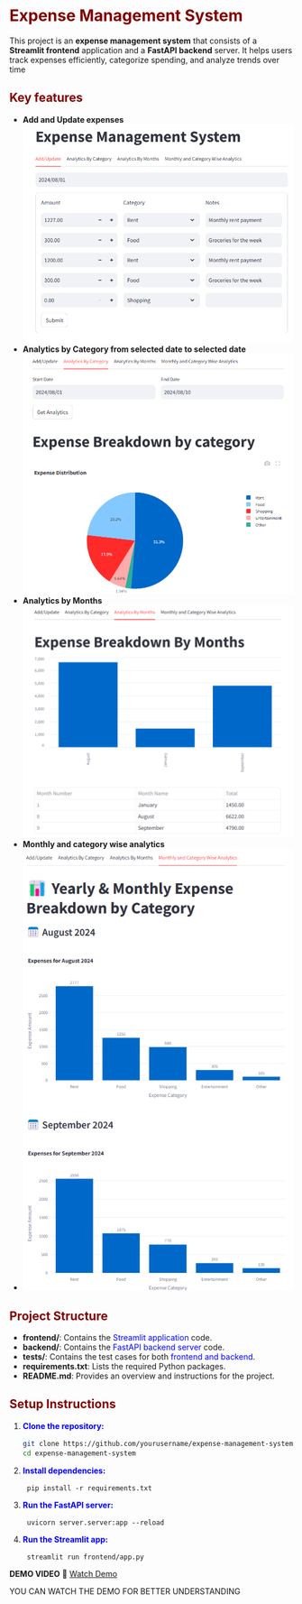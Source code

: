 # <span style="color:  maroon">Expense Management System</span>

This project is an **expense management system** that consists of a **Streamlit frontend** application and a **FastAPI backend** server. It helps users track expenses efficiently, categorize spending, and analyze trends over time

## <span style = "color: maroon">Key features</span>
- **Add and Update expenses**
  ![](https://github.com/Vamshi-Krishna-22/EXPENSE-TRACKING-SYSTEM/blob/main/ADD%20AND%20UPDATE%20TAB.png)
- **Analytics by Category from selected date to selected date**
  ![](https://github.com/Vamshi-Krishna-22/EXPENSE-TRACKING-SYSTEM/blob/main/categroy%20wise%20analytics.png)
- **Analytics by Months**
  ![](https://github.com/Vamshi-Krishna-22/EXPENSE-TRACKING-SYSTEM/blob/main/monthly%20analytics.png)
- **Monthly and category wise analytics**
- ![](https://github.com/Vamshi-Krishna-22/EXPENSE-TRACKING-SYSTEM/blob/main/monthly%20category%20wise%20analytics.png)


## <span style = "color: maroon"> Project Structure </span>

- **frontend/**: Contains the  <span style="color:blue">Streamlit application</span> code.
- **backend/**: Contains the <span style="color:blue">FastAPI backend server</span> code.
- **tests/**: Contains the test cases for both <span style="color:blue">frontend and backend</span>.
- **requirements.txt**: Lists the required Python packages.
- **README.md**: Provides an overview and instructions for the project.


## <span style = "color: maroon"> Setup Instructions </span>

1. **<span style="color:blue">Clone the repository: </span>**
   ```bash
   git clone https://github.com/yourusername/expense-management-system.git
   cd expense-management-system
   ```
2. **<span style="color:blue"> Install dependencies: </span>**   
   ```commandline
    pip install -r requirements.txt
   ```
3. **<span style="color:blue"> Run the FastAPI server: </span>** 
   ```commandline
    uvicorn server.server:app --reload
   ```
4. **<span style="color:blue"> Run the Streamlit app:</span>**   
   ```commandline
    streamlit run frontend/app.py
   ```
   
**DEMO VIDEO**
🎥 [Watch Demo](https://github.com/Vamshi-Krishna-22/EXPENSE-TRACKING-SYSTEM/blob/main/demo%20video.mp4)

YOU CAN WATCH THE DEMO FOR BETTER UNDERSTANDING
